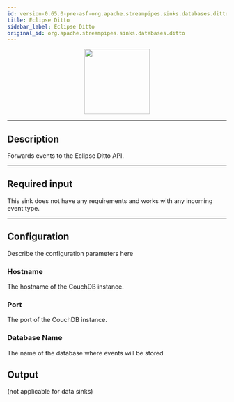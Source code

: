 ```yaml
---
id: version-0.65.0-pre-asf-org.apache.streampipes.sinks.databases.ditto
title: Eclipse Ditto
sidebar_label: Eclipse Ditto
original_id: org.apache.streampipes.sinks.databases.ditto
---
```


<!--
  ~ Licensed to the Apache Software Foundation (ASF) under one or more
  ~ contributor license agreements.  See the NOTICE file distributed with
  ~ this work for additional information regarding copyright ownership.
  ~ The ASF licenses this file to You under the Apache License, Version 2.0
  ~ (the "License"); you may not use this file except in compliance with
  ~ the License.  You may obtain a copy of the License at
  ~
  ~    http://www.apache.org/licenses/LICENSE-2.0
  ~
  ~ Unless required by applicable law or agreed to in writing, software
  ~ distributed under the License is distributed on an "AS IS" BASIS,
  ~ WITHOUT WARRANTIES OR CONDITIONS OF ANY KIND, either express or implied.
  ~ See the License for the specific language governing permissions and
  ~ limitations under the License.
  ~
  -->



<p align="center"> 
    <img src="/docs/img/pipeline-elements/org.apache.streampipes.sinks.databases.ditto/icon.png" width="150px;" class="pe-image-documentation"/>
</p>

***

## Description

Forwards events to the Eclipse Ditto API.

***

## Required input

This sink does not have any requirements and works with any incoming event type.

***

## Configuration

Describe the configuration parameters here

### Hostname

The hostname of the CouchDB instance.

### Port

The port of the CouchDB instance.

### Database Name

The name of the database where events will be stored

## Output

(not applicable for data sinks)